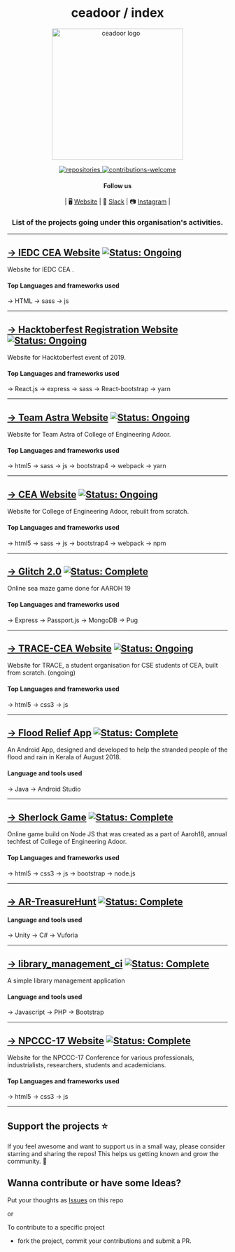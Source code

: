 <div align="center">
  
  <h1 align="center">ceadoor / index</h1>

<p align="center"><a href="http://cea.ac.in" title="ceadoor"><img src="https://github.com/ceadoor/cea.ac.in/raw/master/src/assets/LOGO/ceadoor-PNG.png" alt="ceadoor logo" width="300" /></a></p>

 <a href="https://github.com/ceadoor?tab=repositories">
    <img src="https://img.shields.io/badge/repositories-13-lightgrey.svg" alt="repositories" />
 </a>
 
 <a href="https://github.com/ceadoor/index/issues/new">
    <img src="https://img.shields.io/badge/PRs-welcome-red.svg" alt="contributions-welcome" />
 </a>

#### Follow us

| 🖥 [Website](https://ceadoor.netlify.com/) | 💬 [Slack](https://kutt.it/trace-slack) | 📷 [Instagram](https://www.instagram.com/tracecea) |

### List of the projects going under this organisation's activities.

</div>

---

## [→ IEDC CEA Website](https://github.com/ceadoor/iedc-website) [![Status: Ongoing](https://img.shields.io/badge/status-ongoing-green.svg)](https://github.com/ceadoor/iedc-website/commits/master)
Website for IEDC CEA .
#### Top Languages and frameworks used
→ HTML  → sass → js

---

## [→ Hacktoberfest Registration Website](https://github.com/ceadoor/hacktoberfest-website-2019) [![Status: Ongoing](https://img.shields.io/badge/status-ongoing-green.svg)](https://github.com/ceadoor/hacktoberfest-website-2019/commits/master)
Website for Hacktoberfest event of 2019.
#### Top Languages and frameworks used
→ React.js → express → sass → React-bootstrap → yarn

---

## [→ Team Astra Website](https://github.com/ceadoor/teamastracea.in) [![Status: Ongoing](https://img.shields.io/badge/status-ongoing-green.svg)](https://github.com/ceadoor/teamastracea.in/commits/master)
Website for Team Astra of College of Engineering Adoor.
#### Top Languages and frameworks used
→ html5 → sass → js → bootstrap4 → webpack → yarn

---

## [→ CEA Website](https://github.com/ceadoor/cea.ac.in) [![Status: Ongoing](https://img.shields.io/badge/status-ongoing-green.svg)](https://github.com/ceadoor/cea.ac.in/commits/master)
Website for College of Engineering Adoor, rebuilt from scratch. 
#### Top Languages and frameworks used
→ html5 → sass → js → bootstrap4 → webpack → npm

---
## [→ Glitch 2.0](https://github.com/ceadoor/glitch-2.0) [![Status: Complete](https://img.shields.io/badge/status-complete-blue.svg)](https://github.com/ceadoor/glitch-2.0/commits/master)
Online sea maze game done for AAROH 19 
#### Top Languages and frameworks used
→ Express → Passport.js → MongoDB → Pug 

---

## [→ TRACE-CEA Website](https://github.com/ceadoor/trace.cea.ac.in) [![Status: Ongoing](https://img.shields.io/badge/status-ongoing-green.svg)](https://github.com/ceadoor/trace.cea.ac.in/commits/master)
Website for TRACE, a student organisation for CSE students of CEA, built from scratch. (ongoing)
#### Top Languages and frameworks used
→ html5 → css3 → js

---

## [→ Flood Relief App](https://github.com/ceadoor/flood_relief) [![Status: Complete](https://img.shields.io/badge/status-complete-blue.svg)](https://github.com/ceadoor/flood_relief/commits/master)
An Android App, designed and developed to help the stranded people of the flood and rain in Kerala of August 2018.
#### Language and tools used
→ Java → Android Studio

---

## [→ Sherlock Game](https://github.com/ceadoor/sherlockgame) [![Status: Complete](https://img.shields.io/badge/status-complete-blue.svg)](https://github.com/ceadoor/sherlockgame/commits/master)
Online game build on Node JS that was created as a part of Aaroh18, annual techfest of College of Engineering Adoor.
#### Top Languages and frameworks used
→ html5 → css3 → js → bootstrap → node.js

---

## [→ AR-TreasureHunt](https://github.com/ceadoor/AR-TreasureHunt-2.0) [![Status: Complete](https://img.shields.io/badge/status-complete-blue.svg)](https://github.com/ceadoor/AR-TreasureHunt/commits/master)
#### Language and tools used
→ Unity → C# → Vuforia

---

## [→ library_management_ci](https://github.com/ceadoor/library_management_ci) [![Status: Complete](https://img.shields.io/badge/status-complete-blue.svg)](https://github.com/ceadoor/library_management_ci/commits/master)
A simple library management application 
#### Language and tools used
→ Javascript → PHP → Bootstrap

---

## [→ NPCCC-17 Website](https://github.com/ceadoor/NPCCC-17) [![Status: Complete](https://img.shields.io/badge/status-complete-blue.svg)](https://github.com/ceadoor/NPCCC-17/commits/master)
Website for the NPCCC-17 Conference for various professionals, industrialists, researchers, students and academicians.
#### Top Languages and frameworks used
→ html5 → css3 → js

---

## Support the projects ⭐

If you feel awesome and want to support us in a small way, please consider starring and sharing the repos! This helps us getting known and grow the community. 🙏

## Wanna contribute or have some Ideas?

Put your thoughts as [Issues](https://github.com/ceadoor/index/issues/new) on this repo 

or

To contribute to a specific project
- fork the project, commit your contributions and submit a PR.
